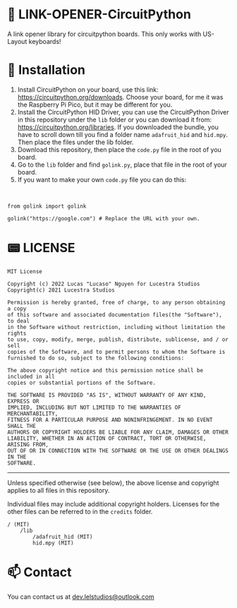 # 🔗 LINK-OPENER-CircuitPython
A link opener library for circuitpython boards. This only works with US-Layout keyboards!

# 💾 Installation 
1. Install CircuitPython on your board, use this link: https://circuitpython.org/downloads. Choose your board, for me it was the Raspberry Pi Pico, but it may be different for you.
2. Install the CircuitPython HID Driver, you can use the CircuitPython Driver in this repository under the `lib` folder or you can download it from: https://circuitpython.org/libraries. If you downloaded the bundle, you have to scroll down till you find a folder name `adafruit_hid` and `hid.mpy`. Then place the files under the lib folder.
3. Download this repository, then place the `code.py` file in the root of you board.
4. Go to the `lib` folder and find `golink.py`, place that file in the root of your board.
5. If you want to make your own `code.py` file you can do this: <br>
<br>

```
from golink import golink

golink("https://google.com") # Replace the URL with your own.

```

# 📟 LICENSE

```
MIT License

Copyright (c) 2022 Lucas "Lucaso" Nguyen for Lucestra Studios
Copyright(c) 2021 Lucestra Studios

Permission is hereby granted, free of charge, to any person obtaining a copy
of this software and associated documentation files(the "Software"), to deal
in the Software without restriction, including without limitation the rights
to use, copy, modify, merge, publish, distribute, sublicense, and / or sell
copies of the Software, and to permit persons to whom the Software is
furnished to do so, subject to the following conditions:

The above copyright notice and this permission notice shall be included in all
copies or substantial portions of the Software.

THE SOFTWARE IS PROVIDED "AS IS", WITHOUT WARRANTY OF ANY KIND, EXPRESS OR
IMPLIED, INCLUDING BUT NOT LIMITED TO THE WARRANTIES OF MERCHANTABILITY,
FITNESS FOR A PARTICULAR PURPOSE AND NONINFRINGEMENT. IN NO EVENT SHALL THE
AUTHORS OR COPYRIGHT HOLDERS BE LIABLE FOR ANY CLAIM, DAMAGES OR OTHER
LIABILITY, WHETHER IN AN ACTION OF CONTRACT, TORT OR OTHERWISE, ARISING FROM,
OUT OF OR IN CONNECTION WITH THE SOFTWARE OR THE USE OR OTHER DEALINGS IN THE
SOFTWARE.
```
---
Unless specified otherwise (see below), the above license and copyright applies to all files in this repository.

Individual files may include additional copyright holders. Licenses for the other files can be referred to in the `credits` folder. 

```
/ (MIT)
    /lib
        /adafruit_hid (MIT)
        hid.mpy (MIT)
```

# 📫 Contact
You can contact us at dev.lelstudios@outlook.com

